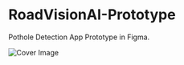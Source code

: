 # RoadVisionAI-Prototype
Pothole Detection App Prototype in Figma.

![Cover Image]([RoadVisionAI-Prototype/Road%20vision%20ai%20prototype/Design/Screens/Screens.png](https://github.com/MohammadAliAI/RoadVisionAI-Prototype/blob/main/Road%20vision%20ai%20prototype/Design/Screens/Screens.png))
